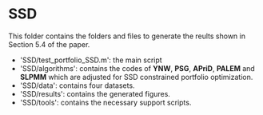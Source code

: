 # SSD
This folder contains the folders and files to generate the reults shown in Section 5.4 of the paper.
- 'SSD/test_portfolio_SSD.m': the main script
- 'SSD/algorithms': contains the codes of **YNW**, **PSG**, **APriD**, **PALEM** and **SLPMM** which are adjusted for SSD constrained portfolio optimization.
- 'SSD/data': contains four datasets.
- 'SSD/results': contains the generated figures.
- 'SSD/tools': contains the necessary support scripts.
